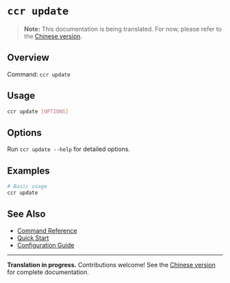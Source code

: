 # `ccr update`

> **Note:** This documentation is being translated. For now, please refer to the [Chinese version](../commands/update).

## Overview

Command: `ccr update`

## Usage

```bash
ccr update [OPTIONS]
```

## Options

Run `ccr update --help` for detailed options.

## Examples

```bash
# Basic usage
ccr update
```

## See Also

- [Command Reference](./index)
- [Quick Start](../quick-start)
- [Configuration Guide](../configuration)

---

**Translation in progress.** Contributions welcome! See the [Chinese version](../commands/update) for complete documentation.
